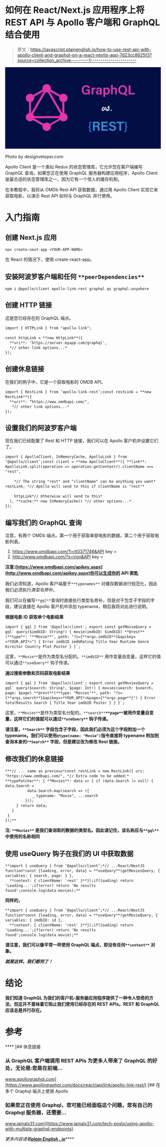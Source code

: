 # 如何在 React/Next.js 应用程序上将 REST API 与 Apollo 客户端和 GraphQL 结合使用

> 原文：<https://javascript.plainenglish.io/how-to-use-rest-api-with-apollo-client-and-graphql-on-a-react-nextjs-app-7d23cc8625f3?source=collection_archive---------1----------------------->

![](img/8d2d0009f033fb10a0a7b2cc2347bf93.png)

Photo by designveloper.com

Apollo Client 是一个类似 Redux 的状态管理库，它允许您在客户端编写 GraphQL 查询。如果您正在使用 GraphQL 服务器构建应用程序，Apollo Client 是最合适的状态管理库之一，因为它有一个惊人的缓存机制。

在本教程中，我将从 OMDb Rest API 获取数据，通过用 Apollo Client 实现它来获取电影，以演示 Rest API 如何与 GraphQL 并行使用。

# 入门指南

## **创建 Next.js 应用**

```
npx create-next-app <YOUR-APP-NAME>
```

在 React 的情况下，使用 create-react-app。

## **安装阿波罗客户端和任何** `**peerDependencies**`

```
npm i @apollo/client apollo-link-rest graphql qs graphql-anywhere
```

## **创建 HTTP 链接**

这是您已经存在的 GraphQL 端点。

```
import { HTTPLink } from "apollo-link";

const httpLink = **new HttpLink**({
  **uri**: 'https://server.myapp.com/graphql',
  *// other link options...*
});
```

## **创建休息链接**

在我们的例子中，它是一个获取电影的 OMDB API。

```
import { RestLink } from ‘apollo-link-rest’;const restLink = **new RestLink**({
  **uri**: “https://www.omdbapi.com/", 
   *// other link options...*
});
```

## 设置我们的阿波罗客户端

现在我们已经配置了 Rest 和 HTTP 链接，我们可以在 Apollo 客户机中设置它们了。

```
import { ApolloClient, InMemoryCache, ApolloLink } from ‘@apollo/client’;const client = **new ApolloClient**({ **link**: ApolloLink.split(operation => operation.getContext().clientName === "rest",

    *// The string "rest" and "clientName" can be anything you want* restLink, *// Apollo will send to this if clientName is "rest"*

    httpLink*// Otherwise will send to this*
  ), **cache:** new InMemoryCache() *// other options...*
});
```

## **编写我们的 GraphQL 查询**

注意，有两个 OMDb 端点。第一个用于获取单部电影的数据，第二个用于获取电影列表。

1.  https://www.omdbapi.com/?i=tt0371746&API key =
2.  http://www.omdbapi.com/?s=iron&API key =

**注意:[https://www.omdbapi.com/apikey.aspx](http://www.omdbapi.com/apikey.aspx)你可以生成你的 API 密匙**

我们必须知道，Apollo 客户端基于`**typenames**` 对缓存数据进行规范化，因此我们必须执行*类型名修补*。

我们可以在编写`**gql**`查询时直接执行类型名修补。但是对于包含子字段的字段，建议直接在 Apollo 客户机中添加 typename，稍后我将对此进行说明。

**根据电影 ID 获取单个电影结果**

```
import { gql } from '@apollo/client'; export const getMovieQuery = gql` query($imdbID: String!) { movie(imdbID: $imdbID) **@rest**(**type**: "**Movie**", path: "?i={**args.imdbID**}&apikey=<*YOUR_API*>") { Error imdbID imdbRating Title Year Runtime Genre Director Country Plot Poster } }`;
```

这里，`**Movie**`是作为类型名分配的。`**imdbID**` 用作变量自变量，这样它的值可以通过`**useQuery**` 钩子传递。

**通过搜索参数和页码获取电影结果**

```
import { gql } from '@apollo/client'; export const getMoviesQuery = gql` query($search: String!, $page: Int!) { movies(search: $search, page: $page) **@rest**(**type: "Movies"**, path: "?s={**args.search**}&apikey=<*YOUR_API*>&page={**args.page**}") { Error totalResults Search { Title Year imdbID Poster } } }`;
```

这里，`**Movies**`是作为类型名分配的。`**search**`****`**page**`**被用作变量自变量，这样它们的值就可以通过`**useQuery**` 钩子传递。******

****请注意，`**Search**` 字段包含子字段，因此我们必须为这个字段附加一个 typename。我们可以使用`@type(name: "Movie")`指令直接将 typename 附加到查询本身的`**Search**` 字段，但是建议改为修改 Rest 链接。****

## ******修改我们的休息链接******

```
***// ... same as previous*const restLink = new RestLink({ uri: "https://www.omdbapi.com/", *// Extra code to be added:* **typePatcher**: { **Movies**: data => { if (data.Search != null) { data.Search = 
          data.Search.map(search => ({ 
            __typename: "Movie", ...search              
         }));
     } return data;
   }
 }
});**
```

******注:** `**Movies**` 是我们查询取的数据的类型名。因此请记住，该名称应与`**gql**`中使用的名称相同****

## ****使用 useQuery 钩子在我们的 UI 中获取数据****

```
**import { useQuery } from ‘@apollo/client’;*// ...React/NextJS function*const {loading, error, data} = **useQuery**(getMoviesQuery, { variables: { search, page: 1 },
  **context: { clientName: 'rest' }**});if(loading) return 'Loading...';if(error) return 'No results found';console.log(data.movies);**
```

****同样的，****

```
**import { useQuery } from ‘@apollo/client’;*// ...React/NextJS function*const {loading, error, data} = **useQuery**(getMovieQuery, { variables: { imdbID: id },
  **context: { clientName: 'rest' }**});if(loading) return 'Loading...';if(error) return 'No results found';console.log(data.movie);**
```

****请注意，我们可以像平常一样使用 GraphQL 端点，即没有任何`**context**` 对象。****

*******就是这样。我们都完了！*******

# ****结论****

****我们知道 GraphQL 为我们的客户机-服务器应用程序提供了一种令人惊奇的方法，但这并不意味着它阻止我们使用已经存在的 REST APIs。REST 和 GraphQL 应该总是并行存在。****

# ****参考****

****[](https://www.apollographql.com/docs/react/api/link/apollo-link-rest/) [## 休息链接

### 从 GraphQL 客户端调用 REST APIs 为更多人带来了 GraphQL 的好处，无论是:您是在前端…

www.apollographql.com](https://www.apollographql.com/docs/react/api/link/apollo-link-rest/) [](https://www.jamalx31.com/tech-posts/using-apollo-with-multiple-graphql-endpoints) [## 在多个 Graphql 端点上使用 Apollo

### 如果您正在使用 Graphql，您可能已经面临这个问题，您有自己的 Graphql 服务器，还需要…

www.jamalx31.com](https://www.jamalx31.com/tech-posts/using-apollo-with-multiple-graphql-endpoints) 

*更多内容请看*[***plain English . io***](https://plainenglish.io/)****